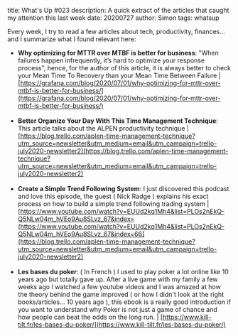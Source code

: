 title: What's Up #023
description: A quick extract of the articles that caught my attention this last week
date: 20200727
author: Simon
tags: whatsup

Every week, I try to read a few articles about tech, productivity, finances... and I summarize what I found relevant here:

* __Why optimizing for MTTR over MTBF is better for business__: "When failures happen infrequently, it’s hard to optimize your response process", hence, for the author of this article, it is always better to check your Mean Time To Recovery than your Mean Time Between Failure | [https://grafana.com/blog/2020/07/01/why-optimizing-for-mttr-over-mtbf-is-better-for-business/](https://grafana.com/blog/2020/07/01/why-optimizing-for-mttr-over-mtbf-is-better-for-business/)
<br></br>
* __Better Organize Your Day With This Time Management Technique__: This article talks about the ALPEN productivity technique | [https://blog.trello.com/aplen-time-management-technique?utm_source=newsletter&utm_medium=email&utm_campaign=trello-july2020-newsletter2](https://blog.trello.com/aplen-time-management-technique?utm_source=newsletter&utm_medium=email&utm_campaign=trello-july2020-newsletter2)
<br></br>
* __Create a Simple Trend Following System__: I just discovered this podcast and love this episode, the guest ( Nick Radge ) explains his exact process on how to build a simple trend following trading system | [https://www.youtube.com/watch?v=EUUd2kq1Mh4&list=PLOs2nEkQ-Q5NLw04m_hVEo9Au8SLvz_67&index=(https://www.youtube.com/watch?v=EUUd2kq1Mh4&list=PLOs2nEkQ-Q5NLw04m_hVEo9Au8SLvz_67&index=66](https://blog.trello.com/aplen-time-management-technique?utm_source=newsletter&utm_medium=email&utm_campaign=trello-july2020-newsletter2)
<br></br>
* __Les bases du poker__: ( In French ) I used to play poker a lot online like 10 years ago but totally gave up. After a live game with my family a few weeks ago I watched a few youtube videos and I was amazed at how the theory behind the game improved ( or how I didn't look at the right books/articles... 10 years ago ), this ebook is a really good introduction if you want to understand why Poker is not just a game of chance and how people can beat the odds on the long run. | [https://www.kill-tilt.fr/les-bases-du-poker/](https://www.kill-tilt.fr/les-bases-du-poker/)
<br></br>
